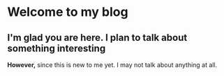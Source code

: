 # Welcome to my blog

## I'm glad you are here. I plan to talk about something interesting

**However,** since this is new to me yet. I may not talk about anything at all.
